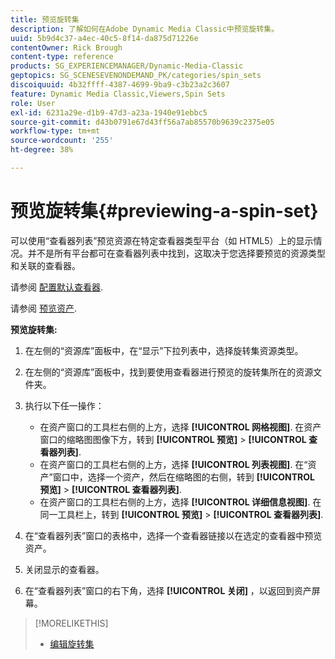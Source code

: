 ```yaml
---
title: 预览旋转集
description: 了解如何在Adobe Dynamic Media Classic中预览旋转集。
uuid: 5b9d4c37-a4ec-40c5-8f14-da875d71226e
contentOwner: Rick Brough
content-type: reference
products: SG_EXPERIENCEMANAGER/Dynamic-Media-Classic
geptopics: SG_SCENESEVENONDEMAND_PK/categories/spin_sets
discoiquuid: 4b32ffff-4387-4699-9ba9-c3b23a2c3607
feature: Dynamic Media Classic,Viewers,Spin Sets
role: User
exl-id: 6231a29e-d1b9-47d3-a23a-1940e91ebbc5
source-git-commit: d43b0791e67d43ff56a7ab85570b9639c2375e05
workflow-type: tm+mt
source-wordcount: '255'
ht-degree: 38%

---
```


# 预览旋转集{#previewing-a-spin-set}

可以使用“查看器列表”预览资源在特定查看器类型平台（如 HTML5）上的显示情况。并不是所有平台都可在查看器列表中找到，这取决于您选择要预览的资源类型和关联的查看器。

请参阅 [配置默认查看器](application-setup.md#configuring_default_viewers).

请参阅 [预览资产](previewing-asset.md#previewing_an_asset).

**预览旋转集:**

1. 在左侧的“资源库”面板中，在“显示”下拉列表中，选择旋转集资源类型。
1. 在左侧的“资源库”面板中，找到要使用查看器进行预览的旋转集所在的资源文件夹。
1. 执行以下任一操作：

   * 在资产窗口的工具栏右侧的上方，选择 **[!UICONTROL 网格视图]**. 在资产窗口的缩略图图像下方，转到 **[!UICONTROL 预览]** > **[!UICONTROL 查看器列表]**.
   * 在资产窗口的工具栏右侧的上方，选择 **[!UICONTROL 列表视图]**. 在“资产”窗口中，选择一个资产，然后在缩略图的右侧，转到 **[!UICONTROL 预览]** > **[!UICONTROL 查看器列表]**.
   * 在资产窗口的工具栏右侧的上方，选择 **[!UICONTROL 详细信息视图]**. 在同一工具栏上，转到 **[!UICONTROL 预览]** > **[!UICONTROL 查看器列表]**.

1. 在“查看器列表”窗口的表格中，选择一个查看器链接以在选定的查看器中预览资产。
1. 关闭显示的查看器。
1. 在“查看器列表”窗口的右下角，选择 **[!UICONTROL 关闭]** ，以返回到资产屏幕。

>[!MORELIKETHIS]
>
>* [编辑旋转集](creating-spin-set.md#editing-a-spin-set)

